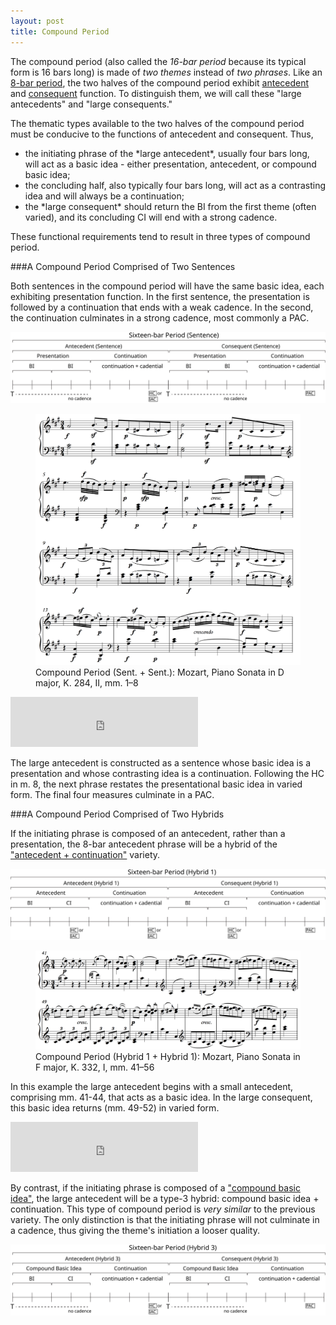 ```yaml
---
layout: post
title: Compound Period
---
```


The compound period (also called the *16-bar period* because its typical form is 16 bars long) is made of *two themes* instead of *two phrases*. Like an [8-bar period](period.html), the two halves of the compound period exhibit [antecedent](themeFunctions.html#antecedent) and [consequent](themeFunctions.html#consequent) function. To distinguish them, we will call these "large antecedents" and "large consequents."

The thematic types available to the two halves of the compound period must be conducive to the functions of antecedent and consequent. Thus,
<ul>
	<li>the initiating phrase of the *large antecedent*, usually four bars long, will act as a basic idea - either presentation, antecedent, or compound basic idea;
	<li>the concluding half, also typically four bars long, will act as a contrasting idea and will always be a continuation;</li>
	<li>the *large consequent* should return the BI from the first theme (often varied), and its concluding CI will end with a strong cadence.</li>
</ul>  

These functional requirements tend to result in three types of compound period. 

###A Compound Period Comprised of Two Sentences

Both sentences in the compound period will have the same basic idea, each exhibiting presentation function. In the first sentence, the presentation is followed by a continuation that ends with a weak cadence. In the second, the continuation culminates in a strong cadence, most commonly a PAC.

<img src="Graphics/ClassicalThemes/16period-sent.svg" onerror="this.src='Graphics/ClassicalThemes/16period-sent.png'">

<figure>	
  <img src="/Graphics/form/k284-ii.png">
  <figcaption>Compound Period (Sent. + Sent.): Mozart, Piano Sonata in D major, K. 284, II, mm. 1–8 </figcaption>
</figure> 

<iframe src="https://embed.spotify.com/?uri=spotify%3Atrack%3A5nBf5P09DwNUA9XbwKueVI" width="300" height="80" frameborder="0" allowtransparency="true"></iframe>

The large antecedent is constructed as a sentence whose basic idea is a presentation and whose contrasting idea is a continuation. Following the HC in m. 8, the next phrase restates the presentational basic idea in varied form. The final four measures culminate in a PAC. 

###A Compound Period Comprised of Two Hybrids

If the initiating phrase is composed of an antecedent, rather than a presentation, the 8-bar antecedent phrase will be a hybrid of the ["antecedent + continuation"](hybridThemes.html#hybrid-1) variety. 

<img src="Graphics/ClassicalThemes/16period-hybrid1.svg" onerror="this.src='Graphics/ClassicalThemes/16period-hybrid1.png'">

<figure>	
  <img src="/Graphics/form/k332.png">
  <figcaption>Compound Period (Hybrid 1 + Hybrid 1): Mozart, Piano Sonata in F major, K. 332, I, mm. 41–56 </figcaption>
</figure> 

In this example the large antecedent begins with a small antecedent, comprising mm. 41-44, that acts as a basic idea. In the large consequent, this basic idea returns (mm. 49-52) in varied form.

<iframe src="https://embed.spotify.com/?uri=spotify%3Atrack%3A0z0t5ihTRm0XSZSw8iRZ0T" width="300" height="80" frameborder="0" allowtransparency="true"></iframe>

By contrast, if the initiating phrase is composed of a ["compound basic idea"](hybridThemes.html#the-compound-basic-idea), the large antecedent will be a type-3 hybrid: compound basic idea + continuation. This type of compound period is *very similar* to the previous variety. The only distinction is that the initiating phrase will not culminate in a cadence, thus giving the theme's initiation a looser quality.

<img src="Graphics/ClassicalThemes/16period-hybrid3.svg" onerror="this.src='Graphics/ClassicalThemes/16period-hybrid3.png'">


